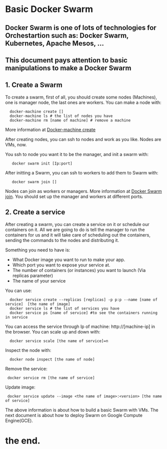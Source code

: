 # <b>Basic Docker Swarm</b>
## Docker Swarm is one of lots of technologies for Orchestartion such as: Docker Swarm, Kubernetes, Apache Mesos, ...
## This document pays attention to basic manipulations to make a Docker Swarm
## <b> 1. Create a Swarm</b>

To create a swarm, first of all, you should create some nodes (Machines), one is manager node, the last ones are workers. You can make a node with:

      docker-machine create []
      docker-machine ls # the list of nodes you have
      docker-machine rm [name of machine] # remove a machine

More information at [Docker-machine create](https://docs.docker.com/machine/reference/create/)

After creating nodes, you can ssh to nodes and work as you like. Nodes are VMs, now. 

You ssh to node you want it to be the manager, and init a swarm with:

       docker swarm init [Ip:port]

After initting a Swarm, you can ssh to workers to add them to Swarm with:

       docker swarm join []

Nodes can join as workers or managers. More information at [Docker Swarm join](https://docs.docker.com/engine/reference/commandline/swarm_join/).
You should set up the manager and workers at different ports.

## <b>2. Create a service</b>

After creating a swarm, you can create a service on it or schedule our containers on it. All we are going to do is tell the manager to run the containers for us and it will take care of scheduling out the containers, sending the commands to the nodes and distributing it.

Something you need to have is:
- What Docker image you want to run to make your app.
- Which port you want to expose your service at.
- The number of containers (or instances) you want to launch (Via replicas parameter)
- The name of your service

You can use:

      docker service create --replicas [replicas] -p p:p --name [name of service]  [the name of image]
      docker service ls # the list of services you have
      docker service ps [name of service] #to see the containers running in service

You can access the service through Ip of machine: http://[machine-ip] in the browser. 
You can scale up and down with:
      
      docker service scale [the name of service]=n

Inspect the node with:

      docker node inspect [the name of node]

Remove the service:

     docker service rm [the name of service]

Update image:

     docker service update --image <the name of image>:<version> [the name of service]

The above information is about how to build a basic Swarm with VMs.
The next document is about how to deploy Swarm on Google Compute Engine(GCE).

# the end. 